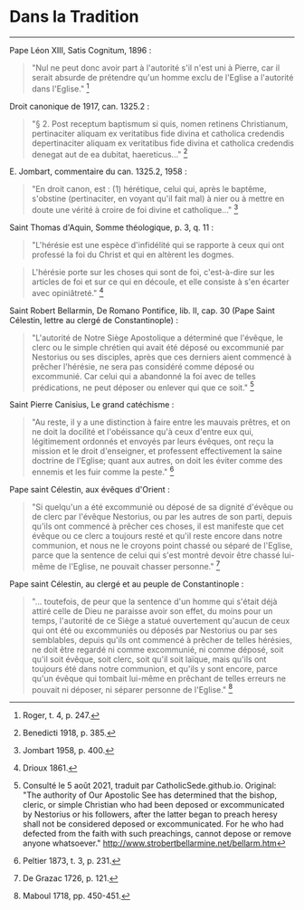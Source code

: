 # Dans la Tradition

***

Pape Léon XIII, Satis Cognitum, 1896 :

> "Nul ne peut donc avoir part à l'autorité s'il n'est uni à Pierre, car il serait absurde de prétendre qu'un homme exclu de l'Eglise a l'autorité dans l'Eglise." [^1]

[^1]: Roger, t. 4, p. 247.

Droit canonique de 1917, can. 1325.2 :

> "§ 2. Post receptum baptismum si quis, nomen retinens Christianum, pertinaciter aliquam ex veritatibus fide divina et catholica credendis depertinaciter aliquam ex veritatibus fide divina et catholica credendis denegat aut de ea dubitat, haereticus..." [^2]

[^2]: Benedicti 1918, p. 385.

E. Jombart, commentaire du can. 1325.2, 1958 :

> "En droit canon, est : (1) hérétique, celui qui, après le baptême, s'obstine (pertinaciter, en voyant qu'il fait mal) à nier ou à mettre en doute une vérité à croire de foi divine et catholique..." [^3]

[^3]: Jombart 1958, p. 400.

Saint Thomas d'Aquin, Somme théologique, p. 3, q. 11 :

> "L'hérésie est une espèce d'infidélité qui se rapporte à ceux qui ont professé la foi du Christ et qui en altèrent les dogmes.

> L'hérésie porte sur les choses qui sont de foi, c'est-à-dire sur les articles de foi et sur ce qui en découle, et elle consiste à s'en écarter avec opiniâtreté." [^4]

[^4]: Drioux 1861.

Saint Robert Bellarmin, De Romano Pontifice, lib. II, cap. 30 (Pape Saint Célestin, lettre au clergé de Constantinople) :

> "L'autorité de Notre Siège Apostolique a déterminé que l'évêque, le clerc ou le simple chrétien qui avait été déposé ou excommunié par Nestorius ou ses disciples, après que ces derniers aient commencé à prêcher l'hérésie, ne sera pas considéré comme déposé ou excommunié. Car celui qui a abandonné la foi avec de telles prédications, ne peut déposer ou enlever qui que ce soit." [^5]

[^5]: Consulté le 5 août 2021, traduit par CatholicSede.github.io. Original: "The authority of Our Apostolic See has determined that the bishop, cleric, or simple Christian who had been deposed or excommunicated by Nestorius or his followers, after the latter began to preach heresy shall not be considered deposed or excommunicated. For he who had defected from the faith with such preachings, cannot depose or remove anyone whatsoever." http://www.strobertbellarmine.net/bellarm.htm

Saint Pierre Canisius, Le grand catéchisme :

> "Au reste, il y a une distinction à faire entre les mauvais prêtres, et on ne doit la docilité et l'obéissance qu'à ceux d'entre eux qui, légitimement ordonnés et envoyés par leurs évêques, ont reçu la mission et le droit d'enseigner, et professent effectivement la saine doctrine de l'Eglise; quant aux autres, on doit les éviter comme des ennemis et les fuir comme la peste." [^6]

[^6]: Peltier 1873, t. 3, p. 231.

Pape saint Célestin, aux évêques d'Orient :

> "Si quelqu'un a été excommunié ou déposé de sa dignité d'évêque ou de clerc par l'évêque Nestorius, ou par les autres de son parti, depuis qu'ils ont commencé à prêcher ces choses, il est manifeste que cet évêque ou ce clerc a toujours resté et qu'il reste encore dans notre communion, et nous ne le croyons point chassé ou séparé de l'Eglise, parce que la sentence de celui qui s'est montré devoir être chassé lui-même de l'Eglise, ne pouvait chasser personne." [^7]

[^7]: De Grazac 1726, p. 121.

Pape saint Célestin, au clergé et au peuple de Constantinople :

> "... toutefois, de peur que la sentence d'un homme qui s'était déjà attiré celle de Dieu ne paraisse avoir son effet, du moins pour un temps, l'autorité de ce Siège a statué ouvertement qu'aucun de ceux qui ont été ou excommuniés ou déposés par Nestorius ou par ses semblables, depuis qu'ils ont commencé à prêcher de telles hérésies, ne doit être regardé ni comme excommunié, ni comme déposé, soit qu'il soit évêque, soit clerc, soit qu'il soit laïque, mais qu'ils ont toujours été dans notre communion, et qu'ils y sont encore, parce qu'un évêque qui tombait lui-même en prêchant de telles erreurs ne pouvait ni déposer, ni séparer personne de l'Eglise." [^8]

[^8]: Maboul 1718, pp. 450-451.


